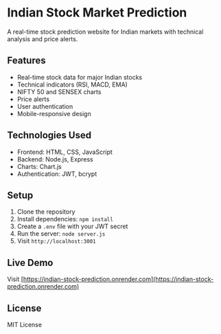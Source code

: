 # Indian Stock Market Prediction

A real-time stock prediction website for Indian markets with technical analysis and price alerts.

## Features

- Real-time stock data for major Indian stocks
- Technical indicators (RSI, MACD, EMA)
- NIFTY 50 and SENSEX charts
- Price alerts
- User authentication
- Mobile-responsive design

## Technologies Used

- Frontend: HTML, CSS, JavaScript
- Backend: Node.js, Express
- Charts: Chart.js
- Authentication: JWT, bcrypt

## Setup

1. Clone the repository
2. Install dependencies: `npm install`
3. Create a `.env` file with your JWT secret
4. Run the server: `node server.js`
5. Visit `http://localhost:3001`

## Live Demo

Visit [https://indian-stock-prediction.onrender.com](https://indian-stock-prediction.onrender.com)

## License

MIT License
